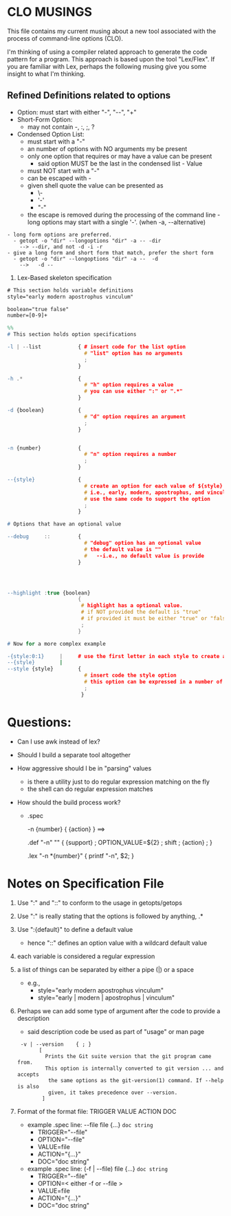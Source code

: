 # CLO MUSINGS

This file contains my current musing about a new tool associated with the 
process of command-line options (CLO). 


I'm thinking of using a compiler related approach to generate the code pattern for a program.  This approach is based upon the tool "Lex/Flex". If you are familiar with Lex, perhaps the following musing give you some insight to what I'm thinking.

## Refined Definitions related to options
   - Option: must start with either "-", "--", "+"
   - Short-Form Option:
     * may not contain -, :, ;, \?
   - Condensed Option List:
     - must start with a "-"
     - an number of options with NO arguments my be present
     - only one option that requires or may have a value can be present
       - said option MUST be the last in the condensed list
    - Value
      - must NOT start with a "-"
      - can be escaped with \-
      - given shell quote the value can be presented as
        * \\-
        * '\-'
        * "\-"
      - the escape is removed during the processing of the command line
    - long options may start with a single '-'. (when -a, --alternative)
    
    - long form options are preferred.
      - getopt -o "dir" --longoptions "dir" -a -- -dir
        --> --dir, and not -d -i -r
    - give a long form and short form that match, prefer the short form
      - getopt -o "dir" --longoptions "dir" -a --  -d
        -->   -d --


1. Lex-Based skeleton specification   

  ```lex
  # This section holds variable definitions
  style="early modern apostrophus vinculum"

  boolean="true false"
  number=[0-9]+

  %%
  # This section holds option specifications

  -l | --list            { # insert code for the list option
                           # "list" option has no arguments
                           ;
                         }

  -h .*                  {
                           # "h" option requires a value
                           # you can use either ":" or ".*"
                         }

  -d {boolean}           { 
                           # "d" option requires an argument
                           ;
                         }


  -n {number}            { 
                           # "n" option requires a number
                           ;
                         }

  --{style}              { 
                           # create an option for each value of ${style}
                           # i.e., early, modern, apostrophus, and vinculum 
                           # use the same code to support the option
                           ;
                         }

  # Options that have an optional value

  --debug     ::         {
                           # "debug" option has an optional value
                           # the default value is ""
                           #   --i.e., no default value is provide
                         }




  --highlight :true {boolean}
                         {
                          # highlight has a optional value.
                          # if NOT provided the default is "true"
                          # if provided it must be either "true" or "false"
                          ;
                         }

  # Now for a more complex example

  -{style:0:1}     |     # use the first letter in each style to create an option
  --{style}        |
  --style {style}        { 
                           # insert code the style option
                           # this option can be expressed in a number of ways
                           ;
                          }

 ```


# Questions:
- Can I use awk instead of lex?
- Should I build a separate tool altogether
- How aggressive should I be in "parsing" values
  - is there a utility just to do regular expression matching on the fly
  - the shell can do regular expression matches
- How should the build process work?

    - .spec

      -n {number}  { {action} } ==>

      .def "-n" ""  { {support} ; OPTION_VALUE=${2} ; shift ; {action} ; }

      .lex "-n  \*{number}"  { printf "-n", $2; }


# Notes on Specification File
1. Use ":" and "::"  to conform to the usage in getopts/getops
1. Use ":" is really stating that the options is followed by anything, .*
1. Use ":{default}"  to define a default value
   - hence "::" defines an option value with a wildcard default value
1. each variable is considered a regular expression
1. a list of things can be separated by either a pipe (|) or a space
   - e.g.,
     - style="early modern apostrophus vinculum"
     - style="early | modern | apostrophus | vinculum"

1. Perhaps we can add some type of argument after the code to provide a description
    - said description code be used as part of "usage" or man page

    ```TBD
     -v | --version    { ; }
           [
             Prints the Git suite version that the git program came from.
             This option is internally converted to git version ... and accepts
              the same options as the git-version(1) command. If --help is also
              given, it takes precedence over --version.
            ]
    ```

1. Format of the format file:    TRIGGER VALUE ACTION DOC
   * example .spec line:  --file file {...} ```doc string```
     * TRIGGER="--file"
     * OPTION="--file"
     * VALUE=file
     * ACTION="{...}"
     * DOC="doc string"
   * example .spec line: (-f | --file) file {...} ```doc string ```
     * TRIGGER="--file"
     * OPTION=< either -f or --file >
     * VALUE=file
     * ACTION="{...}"
     * DOC="doc string"

